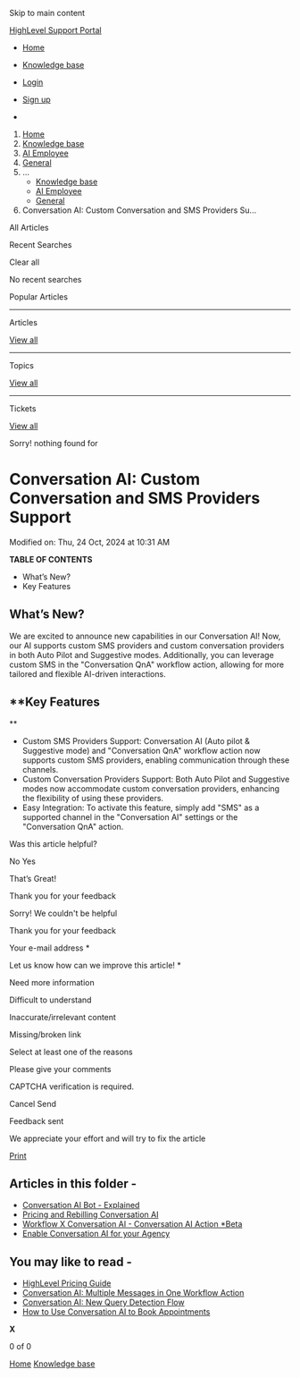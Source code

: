 Skip to main content

[ HighLevel Support Portal ](https://help.gohighlevel.com)

  * [ Home ](/support/home)
  * [ Knowledge base ](/support/solutions)

  * [Login](/support/login)
  * [Sign up](/support/signup)
  * 

  1. [Home](/support/home)
  2. [Knowledge base](/support/solutions)
  3. [AI Employee](/support/solutions/155000000184)
  4. [General](/support/solutions/folders/155000000931)
  5. ... 
     * [Knowledge base](/support/solutions)
     * [AI Employee](/support/solutions/155000000184)
     * [General](/support/solutions/folders/155000000931)
  6. Conversation AI: Custom Conversation and SMS Providers Su...

All  Articles 

Recent Searches

Clear all

No recent searches

Popular Articles

* * *

Articles

[View all](/support/search/solutions)

* * *

Topics

[View all](/support/search/topics)

* * *

Tickets

[View all](/support/search/tickets)

Sorry! nothing found for   

# Conversation AI: Custom Conversation and SMS Providers Support

Modified on: Thu, 24 Oct, 2024 at 10:31 AM

**TABLE OF CONTENTS**

  * What’s New?
  * Key Features

## **What’s New?**

We are excited to announce new capabilities in our Conversation AI! Now, our AI supports custom SMS providers and custom conversation providers in both Auto Pilot and Suggestive modes. Additionally, you can leverage custom SMS in the "Conversation QnA" workflow action, allowing for more tailored and flexible AI-driven interactions. 

## **Key Features  
**

  * Custom SMS Providers Support: Conversation AI (Auto pilot & Suggestive mode) and "Conversation QnA" workflow action now supports custom SMS providers, enabling communication through these channels.
  * Custom Conversation Providers Support: Both Auto Pilot and Suggestive modes now accommodate custom conversation providers, enhancing the flexibility of using these providers.
  * Easy Integration: To activate this feature, simply add "SMS" as a supported channel in the "Conversation AI" settings or the "Conversation QnA" action.

Was this article helpful?

No  Yes 

That’s Great!

Thank you for your feedback

Sorry! We couldn't be helpful

Thank you for your feedback

Your e-mail address *

Let us know how can we improve this article! *

Need more information 

Difficult to understand 

Inaccurate/irrelevant content 

Missing/broken link 

Select at least one of the reasons 

Please give your comments 

CAPTCHA verification is required. 

Cancel  Send 

Feedback sent

We appreciate your effort and will try to fix the article

[Print](javascript:print\(\))

## Articles in this folder -

  * [Conversation AI Bot - Explained](/support/solutions/articles/155000001335-conversation-ai-bot-explained)
  * [Pricing and Rebilling Conversation AI](/support/solutions/articles/155000001357-pricing-and-rebilling-conversation-ai)
  * [Workflow X Conversation AI - Conversation AI Action *Beta](/support/solutions/articles/155000001358-workflow-x-conversation-ai-conversation-ai-action-beta)
  * [Enable Conversation AI for your Agency](/support/solutions/articles/155000001361-enable-conversation-ai-for-your-agency)

## You may like to read -

  * [HighLevel Pricing Guide](/support/solutions/articles/155000001156-highlevel-pricing-guide)
  * [Conversation AI: Multiple Messages in One Workflow Action](/support/solutions/articles/155000003207-conversation-ai-multiple-messages-in-one-workflow-action)
  * [Conversation AI: New Query Detection Flow](/support/solutions/articles/155000003206-conversation-ai-new-query-detection-flow)
  * [How to Use Conversation AI to Book Appointments](/support/solutions/articles/155000000210-how-to-use-conversation-ai-to-book-appointments)

**X**

0 of 0 []()

[Home](/support/home) [Knowledge base](/support/solutions)
